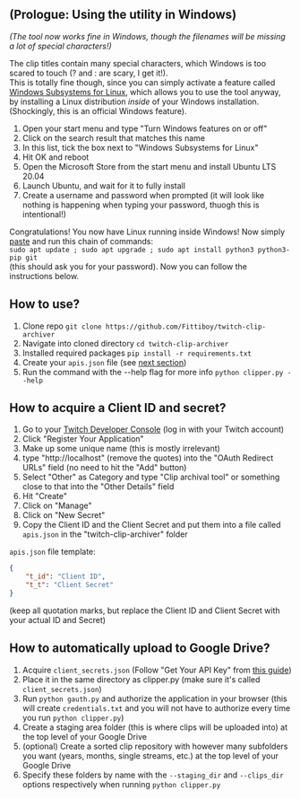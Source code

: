 ## (Prologue: Using the utility in Windows)
*(The tool now works fine in Windows, though the filenames will be missing a lot of special characters!)*  

The clip titles contain many special characters, which Windows is too scared to touch (? and : are scary, I get it!).  
This is totally fine though, since you can simply activate a feature called [Windows Subsystems for Linux](https://docs.microsoft.com/en-us/windows/wsl/),
which allows you to use the tool anyway,
by installing a Linux distribution *inside* of your Windows installation. (Shockingly, this is an official Windows feature).
1. Open your start menu and type "Turn Windows features on or off"
2. Click on the search result that matches this name
3. In this list, tick the box next to "Windows Subsystems for Linux"
4. Hit OK and reboot
5. Open the Microsoft Store from the start menu and install Ubuntu LTS 20.04
6. Launch Ubuntu, and wait for it to fully install
7. Create a username and password when prompted (it will look like nothing is happening when typing your password, thuogh this is intentional!)

Congratulations! You now have Linux running inside Windows!
Now simply [paste](https://devblogs.microsoft.com/commandline/copy-and-paste-arrives-for-linuxwsl-consoles/)
and run this chain of commands:  
`sudo apt update ; sudo apt upgrade ; sudo apt install python3 python3-pip git`  
(this should ask you for your password).
Now you can follow the instructions below.

## How to use?
1. Clone repo `git clone https://github.com/Fittiboy/twitch-clip-archiver`
2. Navigate into cloned directory `cd twitch-clip-archiver`
3. Installed required packages `pip install -r requirements.txt`
4. Create your `apis.json` file (see [next section](#how-to-acquire-a-client-id-and-secret))
5. Run the command with the --help flag for more info `python clipper.py --help`

## How to acquire a Client ID and secret?
1. Go to your [Twitch Developer Console](https://dev.twitch.tv/console/apps) (log in with your Twitch account)
2. Click "Register Your Application"
3. Make up some unique name (this is mostly irrelevant)
4. type "http://localhost" (remove the quotes) into the "OAuth Redirect URLs" field (no need to hit the "Add" button)
5. Select "Other" as Category and type "Clip archival tool" or something close to that into the "Other Details" field
6. Hit "Create"
7. Click on "Manage"
8. Click on "New Secret"
9. Copy the Client ID and the Client Secret and put them into a file called `apis.json` in the "twitch-clip-archiver" folder  

`apis.json` file template:
```json
{
    "t_id": "Client ID",
    "t_t": "Client Secret"
}
```
(keep all quotation marks, but replace the Client ID and Client Secret with your actual ID and Secret)

## How to automatically upload to Google Drive?
1. Acquire `client_secrets.json` (Follow "Get Your API Key" from [this guide](https://medium.com/analytics-vidhya/how-to-connect-google-drive-to-python-using-pydrive-9681b2a14f20))
2. Place it in the same directory as clipper.py (make sure it's called `client_secrets.json`)
3. Run `python gauth.py` and authorize the application in your browser (this will create `credentials.txt` and you will not have to authorize every time you run `python clipper.py`)
4. Create a staging area folder (this is where clips will be uploaded into) at the top level of your Google Drive
5. (optional) Create a sorted clip repository with however many subfolders you want (years, months, single streams, etc.) at the top level of your Google Drive
6. Specify these folders by name with the `--staging_dir` and `--clips_dir` options respectively when running `python clipper.py`
